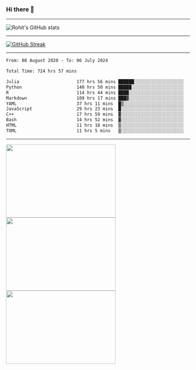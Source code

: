 ### Hi there 👋

<hr/>

![Rohit's GitHub stats](https://github-readme-stats.vercel.app/api?username=RohitRathore1&show_icons=true&theme=transparent)

<hr/>

[![GitHub Streak](http://github-readme-streak-stats.herokuapp.com?user=RohitRathore1&theme=dark&mode=weekly)](https://git.io/streak-stats)

<hr/>

<!--START_SECTION:waka-->

```txt
From: 08 August 2020 - To: 06 July 2024

Total Time: 724 hrs 57 mins

Julia                      177 hrs 56 mins ██████░░░░░░░░░░░░░░░░░░░   24.55 %
Python                     140 hrs 50 mins █████░░░░░░░░░░░░░░░░░░░░   19.43 %
R                          114 hrs 44 mins ████░░░░░░░░░░░░░░░░░░░░░   15.83 %
Markdown                   109 hrs 17 mins ███▓░░░░░░░░░░░░░░░░░░░░░   15.08 %
YAML                       37 hrs 11 mins  █▒░░░░░░░░░░░░░░░░░░░░░░░   05.13 %
JavaScript                 29 hrs 23 mins  █░░░░░░░░░░░░░░░░░░░░░░░░   04.05 %
C++                        17 hrs 59 mins  ▓░░░░░░░░░░░░░░░░░░░░░░░░   02.48 %
Bash                       14 hrs 52 mins  ▓░░░░░░░░░░░░░░░░░░░░░░░░   02.05 %
HTML                       11 hrs 18 mins  ▒░░░░░░░░░░░░░░░░░░░░░░░░   01.56 %
TOML                       11 hrs 5 mins   ▒░░░░░░░░░░░░░░░░░░░░░░░░   01.53 %
```

<!--END_SECTION:waka-->

<hr/>

<p>
  <img src="https://wakatime.com/share/@TeAmp0is0N/0205e68a-e5ed-48bf-b870-3c94c1fa77d3.svg" width="300" height="200">
  <img src="https://wakatime.com/share/@TeAmp0is0N/3935ee43-08a3-493e-8b95-60c1f9204b15.svg" width="300" height="200">
  <img src="https://wakatime.com/share/@TeAmp0is0N/8717aacc-7340-44e0-abb1-987dc9823fcd.svg" width="300" height="200">
</p>




